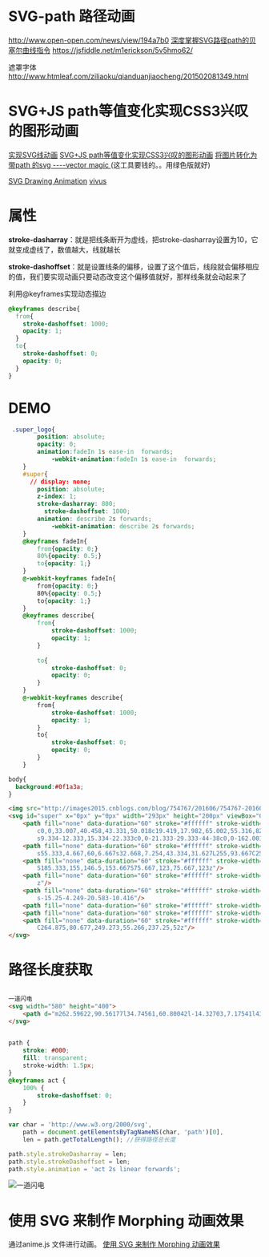 # SVG-path 路径动画
 

<!-- more -->
<!-- toc -->

http://www.open-open.com/news/view/194a7b0
[深度掌握SVG路径path的贝塞尔曲线指令](http://www.zhangxinxu.com/wordpress/2014/06/deep-understand-svg-path-bezier-curves-command/)
https://jsfiddle.net/m1erickson/5v5hmo62/


遮罩字体
http://www.htmleaf.com/ziliaoku/qianduanjiaocheng/201502081349.html
# SVG+JS path等值变化实现CSS3兴叹的图形动画 

[实现SVG线动画](http://www.tuicool.com/articles/VfEbEvN)
[SVG+JS path等值变化实现CSS3兴叹的图形动画](http://www.zhangxinxu.com/wordpress/2014/06/svg-path-d-polyline-points-bezier-curves/)
[将图片转化为带path 的svg ----vector magic ](http://www.pc6.com/softview/SoftView_49725.html)
(这工具要钱的。。用绿色版就好)

[SVG Drawing Animation](https://tympanus.net/Development/SVGDrawingAnimation/index2.html)
[vivus](http://maxwellito.github.io/vivus/)


# 属性
**stroke-dasharray**：就是把线条断开为虚线，把stroke-dasharray设置为10，它就变成虚线了，数值越大，线就越长

**stroke-dashoffset**：就是设置线条的偏移，设置了这个值后，线段就会偏移相应的值，我们要实现动画只要动态改变这个偏移值就好，那样线条就会动起来了

利用@keyframes实现动态描边

```css
@keyframes describe{
  from{
    stroke-dashoffset: 1000;
    opacity: 1;
  }
  to{
    stroke-dashoffset: 0;
    opacity: 0;
  }
}
```


# DEMO
```css
 .super_logo{
        position: absolute;
        opacity: 0;
        animation:fadeIn 1s ease-in  forwards;
            -webkit-animation:fadeIn 1s ease-in  forwards;
    }
    #super{
      // display: none;
        position: absolute;
        z-index: 1;
        stroke-dasharray: 800;
          stroke-dashoffset: 1000;
        animation: describe 2s forwards;
            -webkit-animation: describe 2s forwards;
    }
    @keyframes fadeIn{
        from{opacity: 0;}
        80%{opacity: 0.5;}
        to{opacity: 1;}
    }
    @-webkit-keyframes fadeIn{
        from{opacity: 0;}
        80%{opacity: 0.5;}
        to{opacity: 1;}
    }
    @keyframes describe{
        from{
            stroke-dashoffset: 1000;
            opacity: 1;
        }
        
        to{
            stroke-dashoffset: 0;
            opacity: 0;
        }
    }
    @-webkit-keyframes describe{
        from{
            stroke-dashoffset: 1000;
            opacity: 1;
        }
        to{
            stroke-dashoffset: 0;
            opacity: 0;
        }
    }

body{
  background:#0f1a3a;
}
```
```html
<img src="http://images2015.cnblogs.com/blog/754767/201606/754767-20160606165217980-1558570494.gif" alt="super" class="super_logo">
<svg id="super" x="0px" y="0px" width="293px" height="200px" viewBox="0 0 293 200">
    <path fill="none" data-duration="60" stroke="#ffffff" stroke-width="1" d="M67.667,39.667c0,0-33.334,17.333-46.667,36.667
        c0,0,33.007,40.458,43.331,50.018c19.419,17.982,65.002,55.316,82.169,59.982c0,0,27.834-11.334,49.834-30.667S249,113,261,100
        s9.334-12.333,15.334-22.333c0,0-21.333-29.333-44-38c0,0-162.001-5.334-163.334-2.667"/>
    <path fill="none" data-duration="60" stroke="#ffffff" stroke-width="1" d="M169.667,50.333c0,0-71.334-2.667-74.667,8.667s42,14,42,14
        s55.333,4.667,60,6.667s32.668,7.254,43.334,31.627L255,93.667C255,93.667,217,59,169.667,50.333z"/>
    <path fill="none" data-duration="60" stroke="#ffffff" stroke-width="1" d="M75.667,123c0,0,42,8,78,8.667s32.667,10.667,32.667,10.667
        S185.333,155,146.5,153.667S75.667,123,75.667,123z"/>
    <path fill="none" data-duration="60" stroke="#ffffff" stroke-width="1" d="M45,93c0,0-12.667-24,34-48h-8.667c0,0-35.455,24.559-36,35.677L45,93
        z"/>
    <path fill="none" data-duration="60" stroke="#ffffff" stroke-width="1" d="M174.912,161c0,0-24.745,12.999-24.745,12.333
        s-15.25-4.249-20.583-10.416"/>
    <path fill="none" data-duration="60" stroke="#ffffff" stroke-width="1" d="M130,162.667c0,0,1.75-3.083,13.667-1.25c0,0,30,0.836,30.75-0.582"/>
    <path fill="none" data-duration="60" stroke="#ffffff" stroke-width="1" d="M177.75,43L224,45.5c0,0,7.5,12.125-13,8.625S177.75,43,177.75,43z"/>
    <path fill="none" data-duration="60" stroke="#ffffff" stroke-width="1" d="M237.25,52c0,0,2.75,20.375,21.875,35.625l5.75-6.948
        C264.875,80.677,249.273,55.266,237.25,52z"/>
</svg>

```



 
# 路径长度获取
```html

一道闪电
<svg width="580" height="400">
    <path d="m262.59622,90.56177l34.74561,60.80042l-14.32703,7.17541l43.75135,52.09264l-14.32061,8.69967l54.08581,87.23186l-91.73919,-66.84884l17.49797,-9.28344l-57,-42.81731l20.425,-13.23194l-60.18379,-44.91723l67.06487,-38.90124z">
</svg>
 
```

```css
path {
    stroke: #000;
    fill: transparent;
    stroke-width: 1.5px;
}
@keyframes act {
    100% {
        stroke-dashoffset: 0;
    }
}
```

```js
var char = 'http://www.w3.org/2000/svg',
    path = document.getElementsByTagNameNS(char, 'path')[0],
    len = path.getTotalLength(); //获得路径总长度

path.style.strokeDasharray = len;
path.style.strokeDashoffset = len;
path.style.animation = 'act 2s linear forwards';
```
![一道闪电](http://img1.tuicool.com/y6faEzm.gif)


# 使用 SVG 来制作 Morphing 动画效果
通过anime.js 文件进行动画。
[使用 SVG 来制作 Morphing 动画效果](http://svgtrick.com/tricks/ca1b01c1d3649dc7ddf6d21dba1ee245?utm_source=browser&utm_medium=push_notification&utm_campaign=PushCrew_notification_1491760631&pushcrew_powered)

